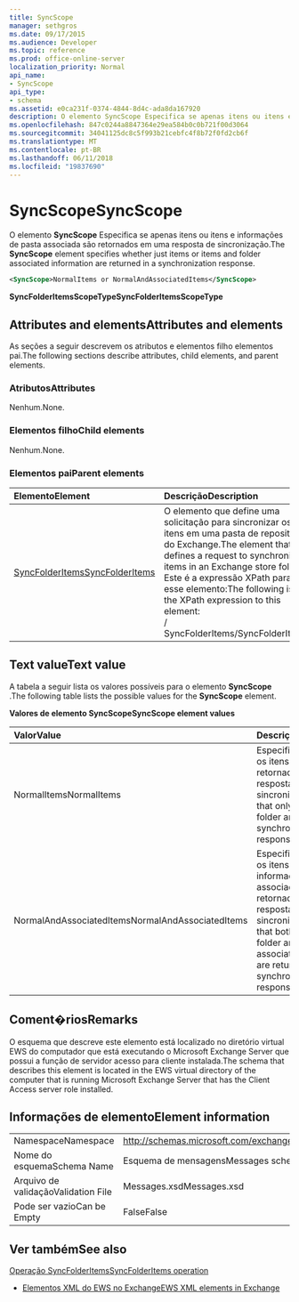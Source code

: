 ```yaml
---
title: SyncScope
manager: sethgros
ms.date: 09/17/2015
ms.audience: Developer
ms.topic: reference
ms.prod: office-online-server
localization_priority: Normal
api_name:
- SyncScope
api_type:
- schema
ms.assetid: e0ca231f-0374-4844-8d4c-ada8da167920
description: O elemento SyncScope Especifica se apenas itens ou itens e informações de pasta associada são retornados em uma resposta de sincronização.
ms.openlocfilehash: 847c0244a8847364e29ea584b0c0b721f00d3064
ms.sourcegitcommit: 34041125dc8c5f993b21cebfc4f8b72f0fd2cb6f
ms.translationtype: MT
ms.contentlocale: pt-BR
ms.lasthandoff: 06/11/2018
ms.locfileid: "19837690"
---
```

# <a name="syncscope"></a><span data-ttu-id="30541-103">SyncScope</span><span class="sxs-lookup"><span data-stu-id="30541-103">SyncScope</span></span>

<span data-ttu-id="30541-104">O elemento **SyncScope** Especifica se apenas itens ou itens e informações de pasta associada são retornados em uma resposta de sincronização.</span><span class="sxs-lookup"><span data-stu-id="30541-104">The **SyncScope** element specifies whether just items or items and folder associated information are returned in a synchronization response.</span></span> 
  
```xml
<SyncScope>NormalItems or NormalAndAssociatedItems</SyncScope>
```

 <span data-ttu-id="30541-105">**SyncFolderItemsScopeType**</span><span class="sxs-lookup"><span data-stu-id="30541-105">**SyncFolderItemsScopeType**</span></span>
## <a name="attributes-and-elements"></a><span data-ttu-id="30541-106">Attributes and elements</span><span class="sxs-lookup"><span data-stu-id="30541-106">Attributes and elements</span></span>

<span data-ttu-id="30541-107">As seções a seguir descrevem os atributos e elementos filho elementos pai.</span><span class="sxs-lookup"><span data-stu-id="30541-107">The following sections describe attributes, child elements, and parent elements.</span></span>
  
### <a name="attributes"></a><span data-ttu-id="30541-108">Atributos</span><span class="sxs-lookup"><span data-stu-id="30541-108">Attributes</span></span>

<span data-ttu-id="30541-109">Nenhum.</span><span class="sxs-lookup"><span data-stu-id="30541-109">None.</span></span>
  
### <a name="child-elements"></a><span data-ttu-id="30541-110">Elementos filho</span><span class="sxs-lookup"><span data-stu-id="30541-110">Child elements</span></span>

<span data-ttu-id="30541-111">Nenhum.</span><span class="sxs-lookup"><span data-stu-id="30541-111">None.</span></span>
  
### <a name="parent-elements"></a><span data-ttu-id="30541-112">Elementos pai</span><span class="sxs-lookup"><span data-stu-id="30541-112">Parent elements</span></span>

|<span data-ttu-id="30541-113">**Elemento**</span><span class="sxs-lookup"><span data-stu-id="30541-113">**Element**</span></span>|<span data-ttu-id="30541-114">**Descrição**</span><span class="sxs-lookup"><span data-stu-id="30541-114">**Description**</span></span>|
|:-----|:-----|
|[<span data-ttu-id="30541-115">SyncFolderItems</span><span class="sxs-lookup"><span data-stu-id="30541-115">SyncFolderItems</span></span>](syncfolderitems.md) <br/> |<span data-ttu-id="30541-116">O elemento que define uma solicitação para sincronizar os itens em uma pasta de repositório do Exchange.</span><span class="sxs-lookup"><span data-stu-id="30541-116">The element that defines a request to synchronize items in an Exchange store folder.</span></span>  <br/> <span data-ttu-id="30541-117">Este é a expressão XPath para esse elemento:</span><span class="sxs-lookup"><span data-stu-id="30541-117">The following is the XPath expression to this element:</span></span>  <br/> <span data-ttu-id="30541-118">/ SyncFolderItems</span><span class="sxs-lookup"><span data-stu-id="30541-118">/SyncFolderItems</span></span>  <br/> |
   
## <a name="text-value"></a><span data-ttu-id="30541-119">Text value</span><span class="sxs-lookup"><span data-stu-id="30541-119">Text value</span></span>

<span data-ttu-id="30541-120">A tabela a seguir lista os valores possíveis para o elemento **SyncScope** .</span><span class="sxs-lookup"><span data-stu-id="30541-120">The following table lists the possible values for the **SyncScope** element.</span></span> 
  
<span data-ttu-id="30541-121">**Valores de elemento SyncScope**</span><span class="sxs-lookup"><span data-stu-id="30541-121">**SyncScope element values**</span></span>

|<span data-ttu-id="30541-122">**Valor**</span><span class="sxs-lookup"><span data-stu-id="30541-122">**Value**</span></span>|<span data-ttu-id="30541-123">**Descrição**</span><span class="sxs-lookup"><span data-stu-id="30541-123">**Description**</span></span>|
|:-----|:-----|
|<span data-ttu-id="30541-124">NormalItems</span><span class="sxs-lookup"><span data-stu-id="30541-124">NormalItems</span></span>  <br/> |<span data-ttu-id="30541-125">Especifica que apenas os itens na pasta são retornados em uma resposta de sincronização.</span><span class="sxs-lookup"><span data-stu-id="30541-125">Specifies that only items in the folder are returned in a synchronization response.</span></span>  <br/> |
|<span data-ttu-id="30541-126">NormalAndAssociatedItems</span><span class="sxs-lookup"><span data-stu-id="30541-126">NormalAndAssociatedItems</span></span>  <br/> |<span data-ttu-id="30541-127">Especifica que ambos os itens da pasta e as informações da pasta associada são retornados em uma resposta de sincronização.</span><span class="sxs-lookup"><span data-stu-id="30541-127">Specifies that both items in the folder and folder associated information are returned in a synchronization response.</span></span>  <br/> |
   
## <a name="remarks"></a><span data-ttu-id="30541-128">Coment�rios</span><span class="sxs-lookup"><span data-stu-id="30541-128">Remarks</span></span>

<span data-ttu-id="30541-129">O esquema que descreve este elemento está localizado no diretório virtual EWS do computador que está executando o Microsoft Exchange Server que possui a função de servidor acesso para cliente instalada.</span><span class="sxs-lookup"><span data-stu-id="30541-129">The schema that describes this element is located in the EWS virtual directory of the computer that is running Microsoft Exchange Server that has the Client Access server role installed.</span></span>
  
## <a name="element-information"></a><span data-ttu-id="30541-130">Informações de elemento</span><span class="sxs-lookup"><span data-stu-id="30541-130">Element information</span></span>

|||
|:-----|:-----|
|<span data-ttu-id="30541-131">Namespace</span><span class="sxs-lookup"><span data-stu-id="30541-131">Namespace</span></span>  <br/> |http://schemas.microsoft.com/exchange/services/2006/messages  <br/> |
|<span data-ttu-id="30541-132">Nome do esquema</span><span class="sxs-lookup"><span data-stu-id="30541-132">Schema Name</span></span>  <br/> |<span data-ttu-id="30541-133">Esquema de mensagens</span><span class="sxs-lookup"><span data-stu-id="30541-133">Messages schema</span></span>  <br/> |
|<span data-ttu-id="30541-134">Arquivo de validação</span><span class="sxs-lookup"><span data-stu-id="30541-134">Validation File</span></span>  <br/> |<span data-ttu-id="30541-135">Messages.xsd</span><span class="sxs-lookup"><span data-stu-id="30541-135">Messages.xsd</span></span>  <br/> |
|<span data-ttu-id="30541-136">Pode ser vazio</span><span class="sxs-lookup"><span data-stu-id="30541-136">Can be Empty</span></span>  <br/> |<span data-ttu-id="30541-137">False</span><span class="sxs-lookup"><span data-stu-id="30541-137">False</span></span>  <br/> |
   
## <a name="see-also"></a><span data-ttu-id="30541-138">Ver também</span><span class="sxs-lookup"><span data-stu-id="30541-138">See also</span></span>



[<span data-ttu-id="30541-139">Operação SyncFolderItems</span><span class="sxs-lookup"><span data-stu-id="30541-139">SyncFolderItems operation</span></span>](syncfolderitems-operation.md)


- [<span data-ttu-id="30541-140">Elementos XML do EWS no Exchange</span><span class="sxs-lookup"><span data-stu-id="30541-140">EWS XML elements in Exchange</span></span>](ews-xml-elements-in-exchange.md)

